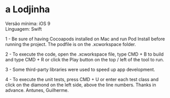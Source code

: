 # a Lodjinha

Versão mínima: iOS 9</br>
Linguagem: Swift</br>

1 - Be sure of having Cocoapods installed on Mac and run Pod Install before running the project. The podfile is on the .xcworkspace folder.

2 - To execute the code, open the .xcworkspace file, type CMD + B to build and type CMD + R or click the Play button on the top / left of the tool to run.

3 - Some third-party libraries were used to speed up app development.

4 - To execute the unit tests, press CMD + U or enter each test class and click on the diamond on the left side, above the line numbers.
Thanks in advance. Antunes, Guilherme.

